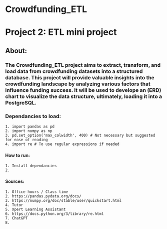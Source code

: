 # Crowdfunding_ETL
# Project 2: ETL mini project
## About: 
### The Crowdfunding_ETL project aims to extract, transform, and load data from crowdfunding datasets into a structured database. This project will provide valuable insights into the crowdfunding landscape by analyzing various factors that influence funding success. It will be used to develope an (ERD) chart to visualize the data structure, ultimately, loading it into a PostgreSQL. 



### Dependancies to load:
    1. import pandas as pd
    2. import numpy as np
    3. pd.set_option('max_colwidth', 400) # Not necessary but suggested for ease of reading
    4. import re # To use regular expressions if needed

#### How to run:
    1. Install dependancies
    2. 

#### Sources:
    1. Office hours / Class time
    2. https://pandas.pydata.org/docs/
    3. https://numpy.org/doc/stable/user/quickstart.html
    4. Tutor 
    5. Xpert Learning Assistant
    6. https://docs.python.org/3/library/re.html
    7. ChatGPT
    8. 
